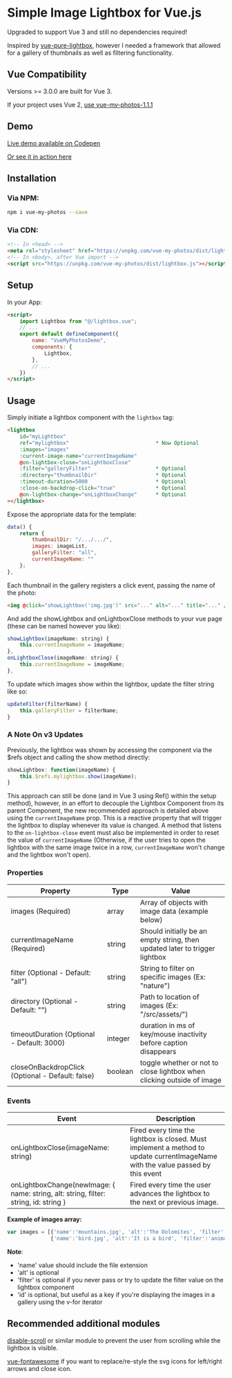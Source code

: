 # Simple Image Lightbox for Vue.js
Upgraded to support Vue 3 and still no dependencies required!

Inspired by <a href="https://github.com/DCzajkowski/vue-pure-lightbox">vue-pure-lightbox</a>, however I 
needed a framework that allowed for a gallery of thumbnails as well as filtering functionality.

## Vue Compatibility
Versions >= 3.0.0 are built for Vue 3.

If your project uses Vue 2, <a href="https://www.npmjs.com/package/vue-my-photos/v/1.1.1" target="_blank">use vue-my-photos-1.1.1</a>
## Demo
<a href="https://codepen.io/am283721/pen/GRjYPzb" target="_blank">Live demo available on Codepen</a>

<a href="https://andrew-mcgrath.com/Portfolio" target="_blank">Or see it in action here</a>

## Installation

### Via NPM:
```bash
npm i vue-my-photos --save
```

### Via CDN:
```html
<!-- In <head> -->
<meta rel="stylesheet" href="https://unpkg.com/vue-my-photos/dist/lightbox.css">
<!-- In <body>, after Vue import -->
<script src="https://unpkg.com/vue-my-photos/dist/lightbox.js"></script>
```

## Setup

In your App:
```html
<script>
    import Lightbox from "@/lightbox.vue";
    // ...
    export default defineComponent({
        name: "VueMyPhotosDemo",
        components: {
            Lightbox,
        },
        // ...
    })
</script>
```
## Usage

Simply initiate a lightbox component with the `lightbox` tag:

```html
<lightbox 
    id="myLightbox"
    ref="mylightbox"                            * Now Optional
    :images="images"
    :current-image-name="currentImageName"
    @on-lightbox-close="onLightboxClose"
    :filter="galleryFilter"                     * Optional
    :directory="thumbnailDir"                   * Optional
    :timeout-duration=5000                      * Optional
    :close-on-backdrop-click="true"             * Optional
    @on-lightbox-change="onLightboxChange"      * Optional
></lightbox>
```

Expose the appropriate data for the template:

```js
data() {
    return {
        thumbnailDir: "/.../.../",
        images: imageList,
        galleryFilter: "all",
        currentImageName: ""
    };
},
```

Each thumbnail in the gallery registers a click event, passing the name of the photo:

```html
<img @click="showLightbox('img.jpg')" src="..." alt="..." title="..." />
```

And add the showLightbox and onLightboxClose methods to your vue page (these can be named however you like):

```js
showLightbox(imageName: string) {
    this.currentImageName = imageName;
},
onLightboxClose(imageName: string) {
    this.currentImageName = imageName;
},
```

To update which images show within the lightbox, update the filter string like so:
```js
updateFilter(filterName) {
    this.galleryFilter = filterName;
}
```

### A Note On v3 Updates

Previously, the lightbox was shown by accessing the component via the $refs object and calling the show method directly:

```js
showLightbox: function(imageName) {
    this.$refs.mylightbox.show(imageName);
}
```

This approach can still be done (and in Vue 3 using Ref() within the setup method), however, in an effort to decouple the Lightbox Component from its parent Component, the new recommended approach is detailed above using the `currentImageName` prop. This is a reactive property that will trigger the lightbox to display whenever its value is changed. A method that listens to the `on-lightbox-close` event must also be implemented in order to reset the value of  `currentImageName` (Otherwise, if the user tries to open the lightbox with the same image twice in a row, `currentImageName` won't change and the lightbox won't open).

### Properties

| Property                                         | Type     | Value                                                                       |
| ------------------------------------------------ | -------- | --------------------------------------------------------------------------- |
| images (Required)                                | array    | Array of objects with image data (example below)                            |
| currentImageName (Required)                      | string   | Should initially be an empty string, then updated later to trigger lightbox |
| filter (Optional - Default: "all")               | string   | String to filter on specific images (Ex: "nature")                          |
| directory (Optional - Default: "")               | string   | Path to location of images (Ex: "/src/assets/")                             |
| timeoutDuration (Optional - Default: 3000)       | integer  | duration in ms of key/mouse inactivity before caption disappears            |
| closeOnBackdropClick (Optional - Default: false) | boolean  | toggle whether or not to close lightbox when clicking outside of image      |

### Events

| Event                                                                                     | Description                                                                                                                     |
| ----------------------------------------------------------------------------------------- | ------------------------------------------------------------------------------------------------------------------------------- |
| onLightboxClose(imageName: string)                                                        | Fired every time the lightbox is closed. Must implement a method to update currentImageName with the value passed by this event |
| onLightboxChange(newImage: { name: string, alt: string, filter: string, id: string }      | Fired every time the user advances the lightbox to the next or previous image.                                                  |

**Example of images array:**

```js
var images = [{'name':'mountains.jpg', 'alt':'The Dolomites', 'filter':'nature', 'id':'image1' },
              {'name':'bird.jpg', 'alt':'It is a bird', 'filter':'animals', 'id':'image2' }];
```

**Note**:
- 'name' value should include the file extension
- 'alt' is optional
- 'filter' is optional if you never pass or try to update the filter value on the lightbox component
- 'id' is optional, but useful as a key if you're displaying the images in a gallery using the v-for iterator

## Recommended additional modules

<a href="https://github.com/gilbarbara/disable-scroll#readme">disable-scroll</a> or similar module to prevent the user from scrolling while the lightbox is visible.

<a href="https://github.com/FortAwesome/vue-fontawesome">vue-fontawesome</a> if you want to replace/re-style the svg icons for left/right arrows and close icon.
